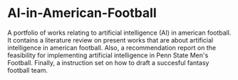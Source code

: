 # AI-in-American-Football
A portfolio of works relating to artificial intelligence (AI) in american football. 
It contains a literature review on present works that are about artificial intelligence in american football. 
Also, a recommendation report on the feasibility for implementing artificial intelligence in Penn State Men's Football. 
Finally, a instruction set on how to draft a succesful fantasy football team.
